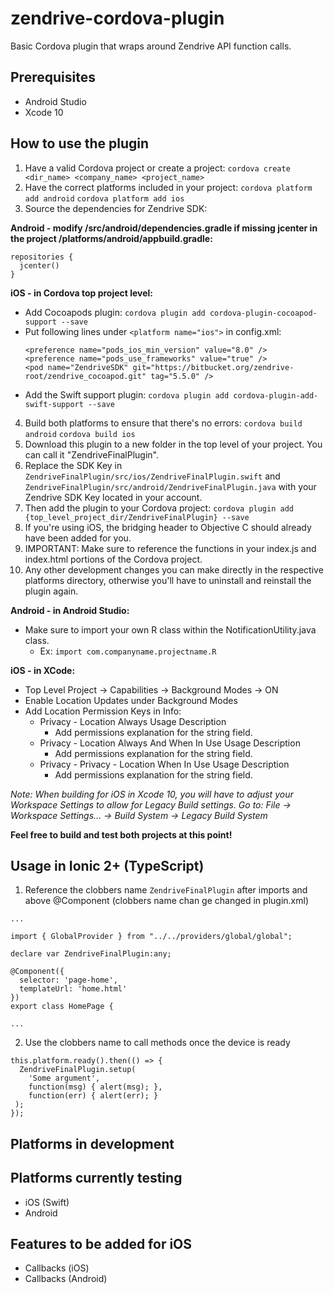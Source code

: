 # zendrive-cordova-plugin
Basic Cordova plugin that wraps around Zendrive API function calls.

## Prerequisites
- Android Studio
- Xcode 10

## How to use the plugin
1. Have a valid Cordova project or create a project:
``cordova create <dir_name> <company_name> <project_name>``
2. Have the correct platforms included in your project:
``cordova platform add android``
``cordova platform add ios``
3. Source the dependencies for Zendrive SDK:

**Android - modify /src/android/dependencies.gradle if missing jcenter in the project /platforms/android/appbuild.gradle:**
  ```
  repositories {
    jcenter()
  }
   ```
**iOS - in Cordova top project level:**
- Add Cocoapods plugin: ``cordova plugin add cordova-plugin-cocoapod-support --save``
- Put following lines under ``<platform name="ios">`` in config.xml:
   ```
   <preference name="pods_ios_min_version" value="8.0" />
   <preference name="pods_use_frameworks" value="true" />
   <pod name="ZendriveSDK" git="https://bitbucket.org/zendrive-root/zendrive_cocoapod.git" tag="5.5.0" />   
   ```
- Add the Swift support plugin: ``cordova plugin add cordova-plugin-add-swift-support --save``
4. Build both platforms to ensure that there's no errors:
``cordova build android``
``cordova build ios``
5. Download this plugin to a new folder in the top level of your project. You can call it "ZendriveFinalPlugin".
6. Replace the SDK Key in ``ZendriveFinalPlugin/src/ios/ZendriveFinalPlugin.swift`` and ``ZendriveFinalPlugin/src/android/ZendriveFinalPlugin.java`` with your Zendrive SDK Key located in your account.
7. Then add the plugin to your Cordova project:
``cordova plugin add {top_level_project_dir/ZendriveFinalPlugin} --save``
8. If you're using iOS, the bridging header to Objective C should already have been added for you.
9. IMPORTANT: Make sure to reference the functions in your index.js and index.html portions of the Cordova project.
10. Any other development changes you can make directly in the respective platforms directory, otherwise you'll have to uninstall and reinstall the plugin again.

**Android - in Android Studio:**
- Make sure to import your own R class within the NotificationUtility.java class.
  * Ex: ``import com.companyname.projectname.R``

**iOS - in XCode:**
- Top Level Project -> Capabilities -> Background Modes -> ON
- Enable Location Updates under Background Modes
- Add Location Permission Keys in Info:
  * Privacy - Location Always Usage Description
    * Add permissions explanation for the string field.
  * Privacy - Location Always And When In Use Usage Description
    * Add permissions explanation for the string field.
  * Privacy - Privacy - Location When In Use Usage Description
    * Add permissions explanation for the string field.

*Note: When building for iOS in Xcode 10, you will have to adjust your Workspace Settings to allow for Legacy Build settings. Go to: File -> Workspace Settings... -> Build System -> Legacy Build System*

**Feel free to build and test both projects at this point!**

## Usage in Ionic 2+ (TypeScript)
1. Reference the clobbers name ``ZendriveFinalPlugin`` after imports and above @Component (clobbers name chan ge changed in plugin.xml)

  ```
  ...

  import { GlobalProvider } from "../../providers/global/global";

  declare var ZendriveFinalPlugin:any;

  @Component({
    selector: 'page-home',
    templateUrl: 'home.html'
  })
  export class HomePage {

  ...
  ```
2. Use the clobbers name to call methods once the device is ready
  ```
  this.platform.ready().then(() => {
    ZendriveFinalPlugin.setup(
      'Some argument',
      function(msg) { alert(msg); },
      function(err) { alert(err); }
   );
  });
  ```

## Platforms in development

## Platforms currently testing
- iOS (Swift)
- Android

## Features to be added for iOS
- Callbacks (iOS)
- Callbacks (Android)
